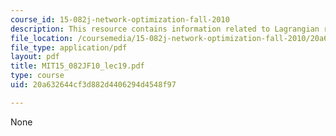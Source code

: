 ```yaml
---
course_id: 15-082j-network-optimization-fall-2010
description: This resource contains information related to Lagrangian relaxation 1.
file_location: /coursemedia/15-082j-network-optimization-fall-2010/20a632644cf3d882d4406294d4548f97_MIT15_082JF10_lec19.pdf
file_type: application/pdf
layout: pdf
title: MIT15_082JF10_lec19.pdf
type: course
uid: 20a632644cf3d882d4406294d4548f97

---
```

None